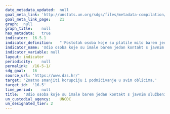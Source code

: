 ```yaml
---	
date_metadata_updated:	null
goal_meta_link:	'http://unstats.un.org/sdgs/files/metadata-compilation/Metadata-Goal-16.pdf'
goal_meta_link_page:	21
graph:	null
graph_title:	null
has_metadata:	true
indicator:	16.5.1
indicator_definition:	"'Postotak osoba koje su platile mito barem jednom (dale su javnom službeniku novac, dar ili protuuslugu) ili su ih javni službenici  tražili mito, u posljednjih 12 mjeseci, kao postotak osoba koje su imale najmanje jedan kontakt s javnim službenikom u istom razdoblju. Podmićivanje je nepoštena prednost (novac, dar ili usluga) koja je ponuđena javnom službeniku /zatražena od javnog službenika u zamjenu za poseban tretman. Administrativno podmićivanje često je namijenjeno kao podmićivanje koja se odnosi na građane ili poslovne subjekte u njihovim odnosima s javnim upravama i / ili državnim službenicima: ovaj oblik podmićivanja utječe na većinu zemalja svijeta i može se mjeriti kroz anketna istraživanja koja obuhvaćaju iskustvo podmićivanja.'"
indicator_name:	'Udio osoba koje su imale barem jedan kontakt s javnim službeniko i koji su platili mito javnom službeniku ili ih je javni službenik tražio mito tijekom proteklih 12 mjeseci '
indicator_variable:	null
layout:	indicator
periodicity:	null
permalink:	/16-5-1/
sdg_goal:	16
source_url:	'https://www.dzs.hr/'
target:	'Znatno smanjiti korupciju i podmićivanje u svim oblicima.'
target_id:	'16.5'
time_period:	null
title:	'Udio osoba koje su imale barem jedan kontakt s javnim službenikom i koji su platili mito javnom službeniku ili ih je javni službenik tražio mito tijekom proteklih 12 mjeseci '
un_custodial_agency:	UNODC
un_designated_tier:	2
---	
```

